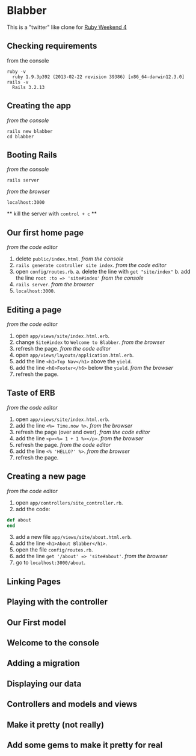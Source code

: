 # Blabber
This is a "twitter" like clone for [Ruby Weekend 4](http://rubyweekend.com)

## Checking requirements
from the console

```text
ruby -v
  ruby 1.9.3p392 (2013-02-22 revision 39386) [x86_64-darwin12.3.0]
rails -v
  Rails 3.2.13
```

## Creating the app
_from the console_

```text
rails new blabber
cd blabber
```

## Booting Rails
_from the console_
```text
rails server
```

_from the browser_
```text
localhost:3000
```
** kill the server with `control + c` **

## Our first home page
_from the code editor_
1. delete `public/index.html`.
_from the console_
2. `rails generate controller site index`.
_from the code editor_
3. open `config/routes.rb`.
  a. delete the line with `get "site/index"`
  b. add the line `root :to => 'site#index'`
_from the console_
4. `rails server`.
_from the browser_
5. `localhost:3000`.

## Editing a page
_from the code editor_
1. open `app/views/site/index.html.erb`.
2. change `Site#index` to `Welcome to Blabber`.
_from the browser_
3. refresh the page.
_from the code editor_
4. open `app/views/layouts/application.html.erb`.
5. add the line `<h1>Top Nav</h1>` above the `yield`.
6. add the line `<h6>Footer</h6>` below the `yield`.
_from the browser_
7. refresh the page.

## Taste of ERB
_from the code editor_
1. open `app/views/site/index.html.erb`.
2. add the line `<%= Time.now %>`.
_from the browser_
3. refresh the page (over and over).
_from the code editor_
4. add the line `<p><%= 1 + 1 %></p>`.
_from the browser_
5. refresh the page.
_from the code editor_
6. add the line `<% 'HELLO?' %>`.
_from the browser_
7. refresh the page.

## Creating a new page
_from the code editor_
1. open `app/controllers/site_controller.rb`.
2. add the code:
```ruby
def about
end
```

3. add a new file `app/views/site/about.html.erb`.
4. add the line `<h1>About Blabber</h1>`.
5. open the file `config/routes.rb`.
6. add the line `get '/about' => 'site#about'`.
_from the browser_
7. go to `localhost:3000/about`.

## Linking Pages


## Playing with the controller

## Our First model

## Welcome to the console

## Adding a migration

## Displaying our data

## Controllers and models and views

## Make it pretty (not really)

## Add some gems to make it pretty for real
